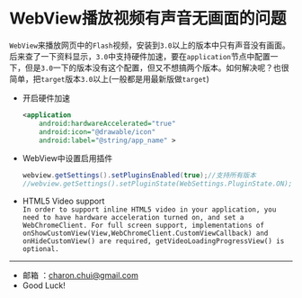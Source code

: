 ﻿WebView播放视频有声音无画面的问题
===

`WebView`来播放网页中的`Flash`视频，安装到`3.0`以上的版本中只有声音没有画面。后来查了一下资料显示，`3.0`中支持硬件加速，要在`application`节点中配置一下，但是`3.0`一下的版本没有这个配置，但又不想搞两个版本。如何解决呢？也很简单，把`target`版本`3.0`以上(一般都是用最新版做`target`)

- 开启硬件加速
	```xml
	<application
		android:hardwareAccelerated="true"
		android:icon="@drawable/icon"
		android:label="@string/app_name" >
	```
- WebView中设置启用插件
	```java
	webview.getSettings().setPluginsEnabled(true);//支持所有版本
	//webview.getSettings().setPluginState(WebSettings.PluginState.ON);//只支持2.2以上的版本, 2.1及以下版本程序执行到这里会报错
	```

- HTML5 Video support      
    `In order to support inline HTML5 video in your application, you need to have hardware acceleration turned on, and set a WebChromeClient. For full screen support, implementations of onShowCustomView(View,WebChromeClient.CustomViewCallback) and onHideCustomView() are required, getVideoLoadingProgressView() is optional.`
	
---

- 邮箱 ：charon.chui@gmail.com  
- Good Luck! 

